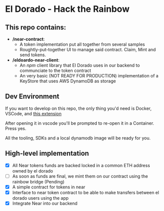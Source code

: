 # El Dorado - Hack the Rainbow

## This repo contains:
 - **/near-contract**: 
    - A token implementation put all together from several samples
    - Roughtly-put-together UI to manage said contract. Claim, Mint and send tokens.
 - **/eldoardo-near-client**: 
    - An *npm* client library that El Dorado uses in our backend to communciate to the token contract
    - An very basic (NOT READY FOR PRODUCTION) implementation of a KeyStore that uses AWS DynamoDB as storage

## Dev Environment

If you want to develop on this repo, the only thing you'd need is Docker, VSCode, and [this extension](https://marketplace.visualstudio.com/items?itemName=ms-vscode-remote.remote-containers#review-details)

After opening it in vscode you'll be prompted to re-open it in a Container. Press yes.

All the tooling, SDKs and a local dynamodb image will be ready for you.

## High-level implementation

- [x] All Near tokens funds are backed locked in a common ETH address owned by el dorado
- [ ] As soon as funds are final, we mint them on our contract using the rainbow bridge (Pending)
- [x] A simple contract for tokens in near
- [x] Interface to near token contract to be able to make transfers between el dorado users using the app
- [x] Integrate Near into our backend
